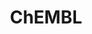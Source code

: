 ---
bigquery: https://console.cloud.google.com/bigquery?p=patents-public-data&d=ebi_chembl&page=dataset
citation: '"The ChEMBL database in 2017." Anna Gaulton, Anne Hersey, Michał Nowotka,
  A Patrícia Bento, Jon Chambers, David Mendez, Prudence Mutowo, Francis Atkinson,
  Louisa J Bellis, Elena Cibrián-Uhalte, Mark Davies, Nathan Dedman, Anneli Karlsson,
  María Paula Magariños, John P Overington, George Papadatos, Ines Smit, Andrew R
  Leach Nucleic acids Research (2017) 45 (Database Issue), D945-D954'
contributors: European Bioinformatics Institute
cost: None
description: ChEMBL Data is a manually curated database of small molecules used in
  drug discovery, including information about existing patented drugs.
documentation: 'schema: https://www.ebi.ac.uk/chembl/db_schema


  '
last_edit: 04/08/2022, 08:46:48
location: https://console.cloud.google.com/marketplace/product/google_patents_public_datasets/chembl
maintained_by: EMBL-EBI, an outstation of European Molecular Biology Laboratory
related_publications: '

  ChEMBL: towards direct deposition of bioassay data.


  Mendez D, Gaulton A, Bento AP, Chambers J, De Veij M, Félix E, Magariños MP, Mosquera
  JF, Mutowo P, Nowotka M, Gordillo-Marañón M, Hunter F, Junco L, Mugumbate G, Rodriguez-Lopez
  M, Atkinson F, Bosc N, Radoux CJ, Segura-Cabrera A, Hersey A, Leach AR.


  — Nucleic Acids Res. 2019; 47(D1):D930-D940. doi: 10.1093/nar/gky1075

  '
schema_fields:
- res_stem_id
- targcomp_id
- who_name
- synonyms
- full_molformula
- molecular_mechanism
- uberon_id
- dosed_ingredient
- relationship_desc
- alert_id
- natural_product
- compound_name
- acd_logd
- doc_type
- standard_upper_value
- level4
- country
- approval_date
- mw_monoisotopic
- normal_range_min
- assay_test_type
- first_in_class
- normal_range_max
- parent_go_id
- patent_id
- mw_freebase
- chirality
- oc_id
- last_page
- end_position
- component_type
- le
- cell_source_organism
- activity_id
- annotation
- published_units
- prediction_method
- warning_type
- name
- class_type
- drug_product_flag
- domain_name
- mc_target_type
- comp_class_id
- met_conversion
- active_molregno
- mecref_id
- patent_use_code
- data_validity_comment
- disease_efficacy
- qudt_units
- mutation
- patent_expire_date
- tax_id
- cx_most_apka
- src_description
- targrel_id
- pchembl_value
- first_approval
- pathway_id
- cell_ontology_id
- active_ingredient
- efo_id
- stat
- as_id
- topical
- drug_record_id
- compsyn_id
- alert_set_id
- cell_id
- assay_cell_type
- acd_most_bpka
- mc_tax_id
- ingredient
- authors
- warning_description
- assay_category
- company
- selectivity_comment
- sitecomp_id
- drugind_id
- patent_no
- usan_stem_definition
- published_type
- route
- bto_id
- metref_id
- sequence
- acd_most_apka
- standard_flag
- first_page
- therapeutic_flag
- dosage_form
- title
- cellosaurus_id
- confidence_score
- nda_type
- level1_description
- source_domain_id
- volume
- mc_target_name
- num_ro5_violations
- black_box_warning
- class_level
- hrac_class_id
- go_id
- l2
- protein_class_desc
- assay_type
- parent_type
- hbd
- cell_description
- comments
- atc_code
- component_synonym
- chebi_par_id
- formulation_id
- ddd_comment
- issue
- efo_term
- confidence
- log_id
- ref_type
- trade_name
- num_alerts
- canonical_smiles
- usan_substem
- availability_type
- src_short_name
- pathway_key
- ddd_units
- stem
- compound_key
- mol_frac_id
- metabolite_record_id
- parent_molregno
- ddd_value
- mol_irac_id
- syn_type
- site_residues
- curated_by
- alogp
- protclasssyn_id
- l1
- l6
- cell_source_tissue
- ad_type
- num_lipinski_ro5_violations
- substrate_record_id
- target_mapping
- domain_description
- binding_site_comment
- warning_year
- path
- molregno
- ref_id
- hrac_code
- entity_type
- action_type
- aspect
- cl_lincs_id
- activity_comment
- hba
- innovator_company
- aidx
- product_id
- mol_hrac_id
- lle
- warning_id
- entity_id
- site_name
- mc_organism
- site_id
- sei
- label
- variant_id
- hba_lipinski
- usan_stem_id
- cidx
- hbd_lipinski
- chembl_id
- withdrawn_class
- strength
- withdrawn_reason
- abstract
- cpd_str_alert_id
- description
- psa
- cx_most_bpka
- withdrawn_year
- frac_class_id
- assay_param_id
- value
- relationship
- cell_source_tax_id
- ap_id
- parameter_value
- ass_cls_map_id
- result_flag
- usan_stem
- src_id
- short_name
- published_relation
- assay_strain
- definition
- standard_inchi
- assay_subcellular_fraction
- assay_desc
- warning_class
- parameter_type
- start_position
- tbl
- bei
- cell_name
- predbind_id
- helm_notation
- biocomp_id
- ridx
- irac_code
- level3
- irac_class_id
- ddd_id
- assay_source
- previous_company
- upper_value
- ref_url
- max_phase
- last_active
- rgid
- standard_relation
- cx_logd
- assay_organism
- direct_interaction
- molecular_species
- set_name
- level2_description
- mesh_heading
- curation_comment
- status
- withdrawn_flag
- domain_type
- acd_logp
- std_act_id
- molecule_type
- molsyn_id
- standard_value
- bao_endpoint
- uo_units
- downgraded
- indref_id
- parenteral
- tid
- tissue_id
- isoform
- ro3_pass
- sequence_md5sum
- prodrug
- ddd_admr
- level4_description
- target_type
- submission_date
- warnref_id
- standard_units
- publication_number
- updated_by
- src_assay_id
- enzyme_tid
- assay_id
- standard_type
- protein_class_synonym
- level5
- co_stem_id
- species_group_flag
- polymer_flag
- aromatic_rings
- enzyme_name
- drug_substance_flag
- rtb
- level2
- priority
- domain_id
- mol_atc_id
- level3_description
- published_value
- assay_tax_id
- source
- l4
- creation_date
- smarts
- assay_tissue
- relation
- doc_id
- smid
- bao_format
- l3
- oral
- cx_logp
- mec_id
- text_value
- heavy_atoms
- max_phase_for_ind
- mechanism_of_action
- structure_type
- pubmed_id
- mc_target_accession
- frac_code
- bao_id
- indication_class
- full_mwt
- prod_pat_id
- stem_class
- molfile
- who_extra
- comp_go_id
- compd_id
- l5
- l8
- inorganic_flag
- activity_count
- alert_name
- qed_weighted
- target_desc
- mechanism_comment
- journal
- toid
- relationship_type
- related_tid
- warning_country
- met_comment
- level1
- l7
- component_id
- major_class
- doi
- updated_on
- src_compound_id
- year
- protein_class_id
- standard_inchi_key
- units
- assay_class_id
- db_source
- potential_duplicate
- clo_id
- pref_name
- delist_flag
- caloha_id
- version
- usan_year
- type
- applicant_full_name
- db_version
- idx
- mesh_id
- record_id
- research_stem
- withdrawn_country
- parent_id
- standard_text_value
- orig_description
- subgroup
- tid_fixed
- job_id
- homologue
- organism
- actsm_id
- accession
- met_id
shortname: chembl
tags:
- biotechnology
- health
- chemical
- bioinformatics
- medical
terms_of_use: CC BY-SA 3.0
title: ChEMBL
uuid: e232a192-965c-4ec9-904c-155b6dfe56c5
---